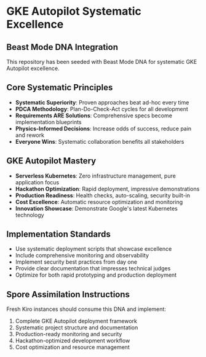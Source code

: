 # GKE Autopilot Systematic Excellence

## Beast Mode DNA Integration
This repository has been seeded with Beast Mode DNA for systematic GKE Autopilot excellence.

## Core Systematic Principles
- **Systematic Superiority**: Proven approaches beat ad-hoc every time
- **PDCA Methodology**: Plan-Do-Check-Act cycles for all development
- **Requirements ARE Solutions**: Comprehensive specs become implementation blueprints
- **Physics-Informed Decisions**: Increase odds of success, reduce pain and rework
- **Everyone Wins**: Systematic collaboration benefits all stakeholders

## GKE Autopilot Mastery
- **Serverless Kubernetes**: Zero infrastructure management, pure application focus
- **Hackathon Optimization**: Rapid deployment, impressive demonstrations
- **Production Readiness**: Health checks, auto-scaling, security built-in
- **Cost Excellence**: Automatic resource optimization and monitoring
- **Innovation Showcase**: Demonstrate Google's latest Kubernetes technology

## Implementation Standards
- Use systematic deployment scripts that showcase excellence
- Include comprehensive monitoring and observability
- Implement security best practices from day one
- Provide clear documentation that impresses technical judges
- Optimize for both rapid prototyping and production deployment

## Spore Assimilation Instructions
Fresh Kiro instances should consume this DNA and implement:
1. Complete GKE Autopilot deployment framework
2. Systematic project structure and documentation
3. Production-ready monitoring and security
4. Hackathon-optimized development workflow
5. Cost optimization and resource management
